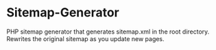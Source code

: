 # Sitemap-Generator
PHP sitemap generator that generates sitemap.xml in the root directory. Rewrites the original sitemap as you update new pages.

